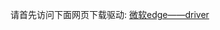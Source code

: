 请首先访问下面网页下载驱动:
[微软edge——driver](https://developer.microsoft.com/en-us/microsoft-edge/tools/webdriver/?form=MA13LH#downloads)